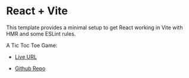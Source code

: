 # React + Vite

This template provides a minimal setup to get React working in Vite with HMR and some ESLint rules.

A Tic Toc Toe Game: 

- [Live URL](https://muktadirnayem66.github.io/tic-toc-toe/) 

- [Github Repo](https://github.com/Muktadirnayem66/tic-toc-toe.git) 